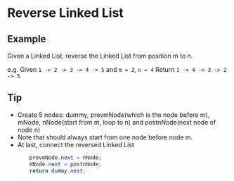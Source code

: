 # Reverse Linked List
## Example
Given a Linked List, reverse the Linked List from position m to n.

e.g. Given `1 -> 2 -> 3 -> 4 -> 5` and `m = 2`, `n = 4`
Return `1 -> 4 -> 3 -> 2 -> 5`

## Tip
 - Create 5 nodes: dummy, prevmNode(which is the node before m), mNode, nNode(start from m, loop to n) and postnNode(next node of node n)
 - Note that should always start from one node before node m.
 - At last, connect the reversed Linked List
 
 ```java
        prevmNode.next = nNode;
        mNode.next = postnNode;
        return dummy.next;
 ```
